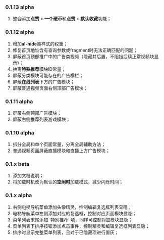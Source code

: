 ### 0.1.13 alpha
1. 整合添加**点赞 + 一个硬币**和**点赞 + 默认收藏**功能；

### 0.1.12 alpha
1. 增加**al-hide**类样式的权重；
2. 修复首页地址含有查询参数或fragment时无法正确匹配的问题；
3. 屏蔽首页顶部推广中的广告类视频（隐藏并后置，不阻挡后续正常视频块显示）；
4. 抽离**特殊推荐**模块ID常量；
5. 屏蔽分类模块可能存在的广告横栏；
6. 屏蔽**在线列表**下方的广告模块；
7. 屏蔽普通视频页面右侧顶部广告模块；

### 0.1.11 alpha
1. 屏蔽右侧顶部广告模块；
2. 屏蔽右侧推荐列表游戏模块；

### 0.1.10 alpha
1. 拆分全局和单个页面常量，分离全局辅助方法；
2. 普通视频页面屏蔽直播模块和直播上方广告模块；

### 0.1.x beta

1. 添加文档说明；
2. 将加载时机改为默认的**空闲时**加载模式，减少闪烁时间；

### 0.1.x alpha

1. 右侧电梯导航菜单添加头像精灵，控制编辑复选框列表显隐；
2. 电梯导航菜单左侧添加对应的复选框，控制对应页面模块显隐；
3. 菜单列表末尾添加 ‘特别推荐’ 项，同样可控制对应模块显隐；
4. 菜单列表下排序按钮添加点击事件，控制精灵和编辑复选框列表显隐；
5. 排序时显示完整菜单列表，且对于已隐藏项进行置灰；

